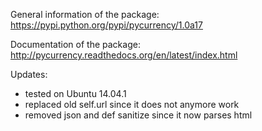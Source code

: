 General information of the package:  
https://pypi.python.org/pypi/pycurrency/1.0a17  
  
Documentation of the package:  
http://pycurrency.readthedocs.org/en/latest/index.html  
  
Updates:
- tested on Ubuntu 14.04.1
- replaced old self.url since it does not anymore work  
- removed json and def sanitize since it now parses html  
